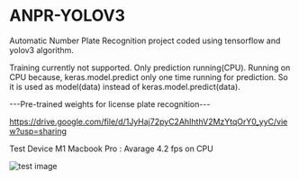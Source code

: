 # ANPR-YOLOV3

Automatic Number Plate Recognition project coded using tensorflow and yolov3 algorithm.

Training currently not supported. Only prediction running(CPU). Running on CPU because, keras.model.predict only one time running for prediction. So it is used as model(data) instead of keras.model.predict(data).

---Pre-trained weights for license plate recognition---

https://drive.google.com/file/d/1JyHaj72pyC2AhIhthV2MzYtqOrY0_yyC/view?usp=sharing

Test Device M1 Macbook Pro : Avarage 4.2 fps on CPU

![test image](https://i.imgur.com/7vTPlM2.png)
